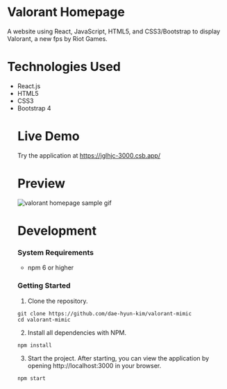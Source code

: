 # Valorant Homepage
A website using React, JavaScript, HTML5, and CSS3/Bootstrap to display Valorant, a new fps by Riot Games.

# Technologies Used
<ul>
  <li>React.js</li>
  <li>HTML5</li>
  <li>CSS3</li>
  <li>Bootstrap 4</li>

  # Live Demo
Try the application at <a href="https://jglhjc-3000.csb.app/">https://jglhjc-3000.csb.app/</a>

# Preview
<div class="center-img">
  <img src="./src/assets/sample.gif" alt="valorant homepage sample gif">
</div>

# Development
### System Requirements
- npm 6 or higher

### Getting Started
1. Clone the repository.

  ```shell
  git clone https://github.com/dae-hyun-kim/valorant-mimic
  cd valorant-mimic
  ```

2. Install all dependencies with NPM.
  ```shell
  npm install
  ```

3. Start the project. After starting, you can view the application by opening http://localhost:3000 in your browser.

  ```shell
  npm start
  ```
